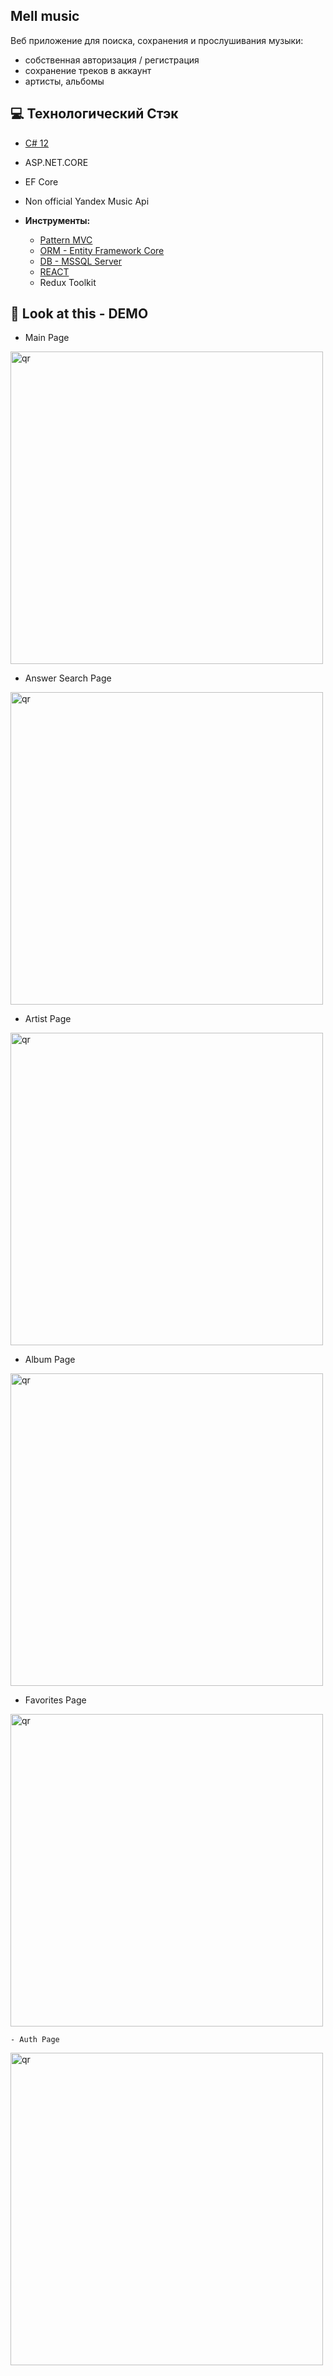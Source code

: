 ##  Mell music 
Веб приложение для поиска, сохранения и прослушивания музыки:
- собственная авторизация / регистрация
- сохранение треков в аккаунт
- артисты, альбомы

## 💻 Технологический Стэк
- [C# 12](https://learn.microsoft.com/ru-ru/dotnet/csharp/whats-new/csharp-12)
- ASP.NET.CORE
- EF Core
- Non official Yandex Music Api
  
- **Инструменты:**
  - [Pattern MVC](https://dotnet.microsoft.com/en-us/apps/aspnet/mvc)
  - [ORM - Entity Framework Core](https://learn.microsoft.com/ru-ru/ef/core/)
  - [DB - MSSQL Server](https://www.microsoft.com/ru-ru/sql-server)
  - [REACT](https://react.dev)
  - Redux Toolkit
    
## 👀 Look at this - DEMO

- Main Page
<p align="left">
 <img width="500px" src="https://i.imgur.com/kbkq2T5.png" alt="qr"/>
</p>

- Answer Search Page
  <p align="left">
 <img width="500px" src="https://i.imgur.com/jpvqaWA.png" alt="qr"/>
  </p>
  
- Artist Page
  <p align="left">
 <img width="500px" src="https://i.imgur.com/xQWClw5.png" alt="qr"/>
  </p>

  
- Album Page
  <p align="left">
 <img width="500px" src="https://i.imgur.com/YlExc9V.png" alt="qr"/>
  </p>

  - Favorites Page
  <p align="left">
 <img width="500px" src="https://i.imgur.com/I3u3HXs.png" alt="qr"/>
  </p>

    - Auth Page
  <p align="left">
 <img width="500px" src="https://i.imgur.com/6YJF1ZG.png" alt="qr"/>
  </p>


